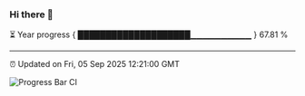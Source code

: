 ### Hi there 👋

⏳ Year progress { ████████████████████▁▁▁▁▁▁▁▁▁▁ } 67.81 %

---

⏰ Updated on Fri, 05 Sep 2025 12:21:00 GMT

![Progress Bar CI](https://github.com/Shyam-Makwana/GitHub-Actions-Demo/workflows/Progress%20Bar%20CI/badge.svg)
